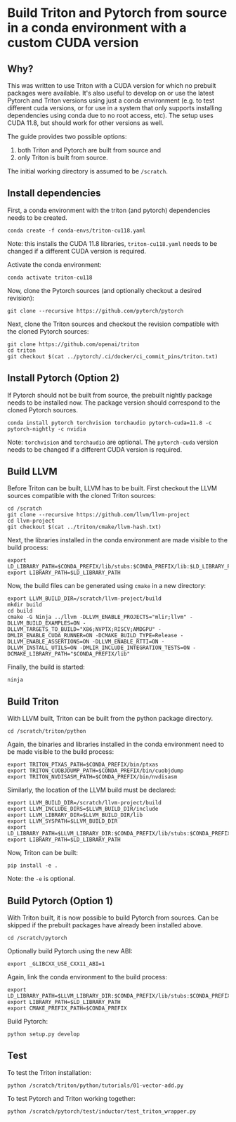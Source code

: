 # Build Triton and Pytorch from source in a conda environment with a custom CUDA version

## Why?

This was written to use Triton with a CUDA version for which no prebuilt packages were available. It's also useful to develop on or use the latest Pytorch and Triton versions using just a conda environment (e.g. to test different cuda versions, or for use in a system that only supports installing dependencies using conda due to no root access, etc). The setup uses CUDA 11.8, but should work for other versions as well.

The guide provides two possible options:
  1. both Triton and Pytorch are built from source and
  2. only Triton is built from source.

The initial working directory is assumed to be `/scratch`.

## Install dependencies

First, a conda environment with the triton (and pytorch) dependencies needs to be created.

    conda create -f conda-envs/triton-cu118.yaml

Note: this installs the CUDA 11.8 libraries, `triton-cu118.yaml` needs to be changed if a different CUDA version is required.

Activate the conda environment:

    conda activate triton-cu118

Now, clone the Pytorch sources (and optionally checkout a desired revision):

    git clone --recursive https://github.com/pytorch/pytorch

Next, clone the Triton sources and checkout the revision compatible with the cloned Pytorch sources:

```
git clone https://github.com/openai/triton
cd triton
git checkout $(cat ../pytorch/.ci/docker/ci_commit_pins/triton.txt)
```

## Install Pytorch (Option 2)

If Pytorch should not be built from source, the prebuilt nightly package needs to be installed now. The package version should correspond to the cloned Pytorch sources.

    conda install pytorch torchvision torchaudio pytorch-cuda=11.8 -c pytorch-nightly -c nvidia

Note: `torchvision` and `torchaudio` are optional. The `pytorch-cuda` version needs to be changed if a different CUDA version is required.

## Build LLVM

Before Triton can be built, LLVM has to be built. First checkout the LLVM sources compatible with the cloned Triton sources:

```
cd /scratch
git clone --recursive https://github.com/llvm/llvm-project
cd llvm-project
git checkout $(cat ../triton/cmake/llvm-hash.txt)
```

Next, the libraries installed in the conda environment are made visible to the build process:

```
export LD_LIBRARY_PATH=$CONDA_PREFIX/lib/stubs:$CONDA_PREFIX/lib:$LD_LIBRARY_PATH
export LIBRARY_PATH=$LD_LIBRARY_PATH
```

Now, the build files can be generated using `cmake` in a new directory:

```
export LLVM_BUILD_DIR=/scratch/llvm-project/build
mkdir build
cd build
cmake -G Ninja ../llvm -DLLVM_ENABLE_PROJECTS="mlir;llvm" -DLLVM_BUILD_EXAMPLES=ON -DLLVM_TARGETS_TO_BUILD="X86;NVPTX;RISCV;AMDGPU" -DMLIR_ENABLE_CUDA_RUNNER=ON -DCMAKE_BUILD_TYPE=Release -DLLVM_ENABLE_ASSERTIONS=ON -DLLVM_ENABLE_RTTI=ON -DLLVM_INSTALL_UTILS=ON -DMLIR_INCLUDE_INTEGRATION_TESTS=ON -DCMAKE_LIBRARY_PATH="$CONDA_PREFIX/lib"
```

Finally, the build is started:

    ninja

## Build Triton

With LLVM built, Triton can be built from the python package directory.

    cd /scratch/triton/python

Again, the binaries and libraries installed in the conda environment need to be made visible to the build process:

```
export TRITON_PTXAS_PATH=$CONDA_PREFIX/bin/ptxas
export TRITON_CUOBJDUMP_PATH=$CONDA_PREFIX/bin/cuobjdump
export TRITON_NVDISASM_PATH=$CONDA_PREFIX/bin/nvdisasm
```

Similarly, the location of the LLVM build must be declared:

```
export LLVM_BUILD_DIR=/scratch/llvm-project/build
export LLVM_INCLUDE_DIRS=$LLVM_BUILD_DIR/include
export LLVM_LIBRARY_DIR=$LLVM_BUILD_DIR/lib
export LLVM_SYSPATH=$LLVM_BUILD_DIR
export LD_LIBRARY_PATH=$LLVM_LIBRARY_DIR:$CONDA_PREFIX/lib/stubs:$CONDA_PREFIX/lib
export LIBRARY_PATH=$LD_LIBRARY_PATH
```

Now, Triton can be built:

    pip install -e .

Note: the `-e` is optional.

## Build Pytorch (Option 1)

With Triton built, it is now possible to build Pytorch from sources. Can be skipped if the prebuilt packages have already been installed above.

    cd /scratch/pytorch

Optionally build Pytorch using the new ABI:

    export _GLIBCXX_USE_CXX11_ABI=1

Again, link the conda environment to the build process:

```
export LD_LIBRARY_PATH=$LLVM_LIBRARY_DIR:$CONDA_PREFIX/lib/stubs:$CONDA_PREFIX/lib
export LIBRARY_PATH=$LD_LIBRARY_PATH
export CMAKE_PREFIX_PATH=$CONDA_PREFIX
```

Build Pytorch:

    python setup.py develop

## Test

To test the Triton installation:

    python /scratch/triton/python/tutorials/01-vector-add.py

To test Pytorch and Triton working together:

    python /scratch/pytorch/test/inductor/test_triton_wrapper.py

